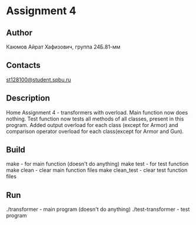 # Assignment 4
## Author
Каюмов Айрат Хафизович, группа 24Б.81-мм
## Contacts
st128100@student.spbu.ru
## Description
Home Assignment 4 - transformers with overload. Main function now does nothing. Test function now tests all methods of all classes, present in this program. Added output overload for each class (except for Armor) and comparison operator overload for each class(except for Armor and Gun).
## Build
make - for main function (doesn't do anything)
make test - for test function
make clean - clear main function files
make clean_test - clear test function files
## Run
./transformer - main program (doesn't do anything)
./test-transformer - test program
